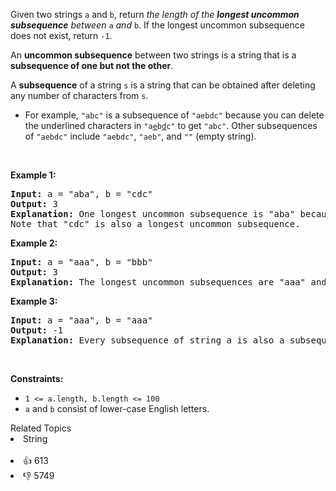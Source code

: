 <p>Given two strings <code>a</code> and <code>b</code>, return <em>the length of the <strong>longest uncommon subsequence</strong> between </em><code>a</code> <em>and</em> <code>b</code>. If the longest uncommon subsequence does not exist, return <code>-1</code>.</p>

<p>An <strong>uncommon subsequence</strong> between two strings is a string that is a <strong>subsequence of one but not the other</strong>.</p>

<p>A <strong>subsequence</strong> of a string <code>s</code> is a string that can be obtained after deleting any number of characters from <code>s</code>.</p>

<ul> 
 <li>For example, <code>"abc"</code> is a subsequence of <code>"aebdc"</code> because you can delete the underlined characters in <code>"a<u>e</u>b<u>d</u>c"</code> to get <code>"abc"</code>. Other subsequences of <code>"aebdc"</code> include <code>"aebdc"</code>, <code>"aeb"</code>, and <code>""</code> (empty string).</li> 
</ul>

<p>&nbsp;</p> 
<p><strong>Example 1:</strong></p>

<pre>
<strong>Input:</strong> a = "aba", b = "cdc"
<strong>Output:</strong> 3
<strong>Explanation:</strong> One longest uncommon subsequence is "aba" because "aba" is a subsequence of "aba" but not "cdc".
Note that "cdc" is also a longest uncommon subsequence.
</pre>

<p><strong>Example 2:</strong></p>

<pre>
<strong>Input:</strong> a = "aaa", b = "bbb"
<strong>Output:</strong> 3
<strong>Explanation:</strong>&nbsp;The longest uncommon subsequences are "aaa" and "bbb".
</pre>

<p><strong>Example 3:</strong></p>

<pre>
<strong>Input:</strong> a = "aaa", b = "aaa"
<strong>Output:</strong> -1
<strong>Explanation:</strong>&nbsp;Every subsequence of string a is also a subsequence of string b. Similarly, every subsequence of string b is also a subsequence of string a.
</pre>

<p>&nbsp;</p> 
<p><strong>Constraints:</strong></p>

<ul> 
 <li><code>1 &lt;= a.length, b.length &lt;= 100</code></li> 
 <li><code>a</code> and <code>b</code> consist of lower-case English letters.</li> 
</ul>

<div><div>Related Topics</div><div><li>String</li></div></div><br><div><li>👍 613</li><li>👎 5749</li></div>